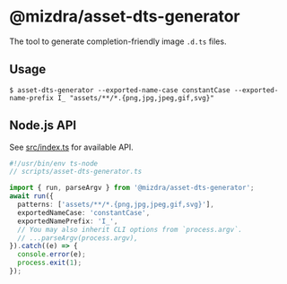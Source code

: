 # @mizdra/asset-dts-generator

The tool to generate completion-friendly image `.d.ts` files.

## Usage

```console
$ asset-dts-generator --exported-name-case constantCase --exported-name-prefix I_ "assets/**/*.{png,jpg,jpeg,gif,svg}"
```

## Node.js API

See [src/index.ts](https://github.com/mizdra/asset-dts-generator/blob/main/src/index.ts) for available API.

```ts
#!/usr/bin/env ts-node
// scripts/asset-dts-generator.ts

import { run, parseArgv } from '@mizdra/asset-dts-generator';
await run({
  patterns: ['assets/**/*.{png,jpg,jpeg,gif,svg}'],
  exportedNameCase: 'constantCase',
  exportedNamePrefix: 'I_',
  // You may also inherit CLI options from `process.argv`.
  // ...parseArgv(process.argv),
}).catch((e) => {
  console.error(e);
  process.exit(1);
});
```

